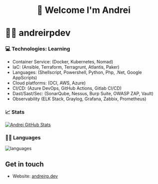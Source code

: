 <h1 align="center">
🤝 Welcome I'm Andrei
</h1>

# 👨‍💻 andreirpdev
### 💻 Technologies: Learning 

* Container Service: (Docker, Kubernetes, Nomad)
* IaC: (Ansible, Terraform, Terragrunt, Atlantis, Paker)
* Languages: (Shellscript, Powershell, Python, Php, .Net, Google AppScripts)
* Cloud platforms: (OCI, AWS, Azure)
* CI/CD: (Azure DevOps, GitHub Actions, Gitlab CI/CD)
* Dast/Sast/Sec: (SonarQube, Nessus, Burp Suite, OWASP ZAP, Vault)
* Observability (ELK Stack, Graylog, Grafana, Zabbix, Prometheus)

### 📈 Stats 
[![Andrei GitHub Stats](https://github-readme-stats.vercel.app/api?username=andreirpdev&theme=cobalt&show_icons=true)](https://github.com/andreirpdev)

### 👨‍🎓  Languages
![languages](https://github-readme-stats.vercel.app/api/top-langs/?username=andreirpdev&hide=scss&layout=compact&theme=cobalt&title_color=2ED3EA)

## Get in touch
- Website: [andreirp.dev](https://andreirp.dev)

